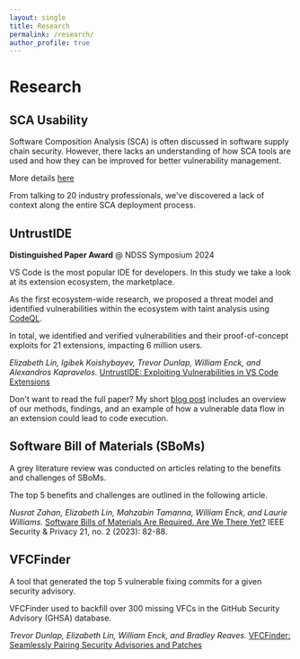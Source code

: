 ```yaml
---
layout: single
title: Research
permalink: /research/
author_profile: true
---
```


# Research

## SCA Usability

Software Composition Analysis (SCA) is often discussed in software supply chain security. 
However, there lacks an understanding of how SCA tools are used and how they can be improved for better vulnerability management.

More details [here](https://s3c2.org/studies/sca-usability)

From talking to 20 industry professionals, we've discovered a lack of context along the entire SCA deployment process.

## UntrustIDE

**Distinguished Paper Award** @ NDSS Symposium 2024

VS Code is the most popular IDE for developers. In this study we take a look at its extension ecosystem, the marketplace.

As the first ecosystem-wide research, we proposed a threat model and identified vulnerabilities within the ecosystem with taint analysis using [CodeQL](https://codeql.github.com/).

In total, we identified and verified vulnerabilities and their proof-of-concept exploits for 21 extensions, impacting 6 million users.

*Elizabeth Lin, Igibek Koishybayev, Trevor Dunlap, William Enck, and Alexandros Kapravelos.* [UntrustIDE: Exploiting Vulnerabilities in VS Code Extensions](https://www.ndss-symposium.org/ndss-paper/untrustide-exploiting-weaknesses-in-vs-code-extensions/)

Don't want to read the full paper? My short [blog post](/untrustide) includes an overview of our methods, findings, and an example of how a vulnerable data flow in an extension could lead to code execution.

## Software Bill of Materials (SBoMs)

A grey literature review was conducted on articles relating to the benefits and challenges of SBoMs.

The top 5 benefits and challenges are outlined in the following article.

*Nusrat Zahan, Elizabeth Lin, Mahzabin Tamanna, William Enck, and Laurie Williams.* [Software Bills of Materials Are Required. Are We There Yet?](https://ieeexplore.ieee.org/abstract/document/10102604?casa_token=NVD2tRbNNHUAAAAA:vbRR4xuGYuPFZgiUntR7TiZZDW-yY6juXO3XAYDyFKAPEBQ037xjRgYy6BfhP7DUrx5zgQP27g) IEEE Security & Privacy 21, no. 2 (2023): 82-88.


## VFCFinder

A tool that generated the top 5 vulnerable fixing commits for a given security advisory.

VFCFinder used to backfill over 300 missing VFCs in the GitHub Security Advisory (GHSA) database.

*Trevor Dunlap, Elizabeth Lin, William Enck, and Bradley Reaves.*
[VFCFinder: Seamlessly Pairing Security Advisories and Patches](https://arxiv.org/abs/2311.01532)





<!-- ## Publications -->
<!-- pub -->
